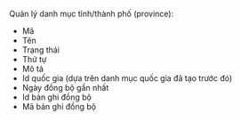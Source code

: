 Quản lý danh mục tỉnh/thành phố (province):
- Mã
- Tên
- Trạng thái
- Thứ tự
- Mô tả
- Id quốc gia (dựa trên danh mục quốc gia đã tạo trước đó)
- Ngày đồng bộ gần nhất
- Id bản ghi đồng bộ
- Mã bản ghi đồng bộ